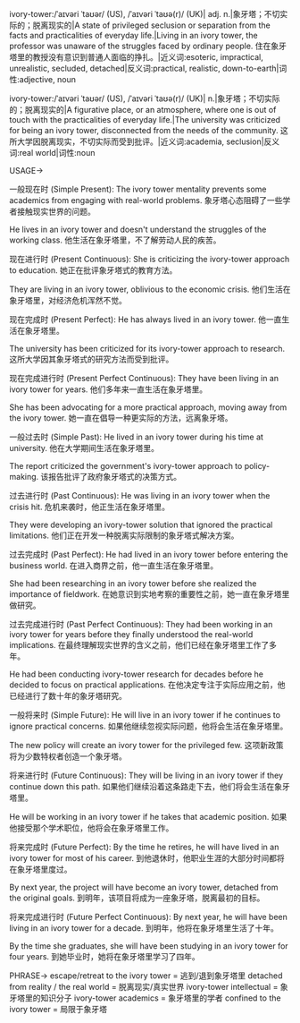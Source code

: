 ivory-tower:/ˈaɪvəri ˈtaʊər/ (US), /ˈaɪvəri ˈtaʊə(r)/ (UK)| adj. n.|象牙塔；不切实际的；脱离现实的|A state of privileged seclusion or separation from the facts and practicalities of everyday life.|Living in an ivory tower, the professor was unaware of the struggles faced by ordinary people. 住在象牙塔里的教授没有意识到普通人面临的挣扎。|近义词:esoteric, impractical, unrealistic, secluded, detached|反义词:practical, realistic, down-to-earth|词性:adjective, noun

ivory-tower:/ˈaɪvəri ˈtaʊər/ (US), /ˈaɪvəri ˈtaʊə(r)/ (UK)| n.|象牙塔；不切实际的；脱离现实的|A figurative place, or an atmosphere, where one is out of touch with the practicalities of everyday life.|The university was criticized for being an ivory tower, disconnected from the needs of the community. 这所大学因脱离现实，不切实际而受到批评。|近义词:academia, seclusion|反义词:real world|词性:noun


USAGE->

一般现在时 (Simple Present):
The ivory tower mentality prevents some academics from engaging with real-world problems.
象牙塔心态阻碍了一些学者接触现实世界的问题。

He lives in an ivory tower and doesn't understand the struggles of the working class.
他生活在象牙塔里，不了解劳动人民的疾苦。


现在进行时 (Present Continuous):
She is criticizing the ivory-tower approach to education.
她正在批评象牙塔式的教育方法。

They are living in an ivory tower, oblivious to the economic crisis.
他们生活在象牙塔里，对经济危机浑然不觉。


现在完成时 (Present Perfect):
He has always lived in an ivory tower.
他一直生活在象牙塔里。

The university has been criticized for its ivory-tower approach to research.
这所大学因其象牙塔式的研究方法而受到批评。


现在完成进行时 (Present Perfect Continuous):
They have been living in an ivory tower for years.
他们多年来一直生活在象牙塔里。

She has been advocating for a more practical approach, moving away from the ivory tower.
她一直在倡导一种更实际的方法，远离象牙塔。


一般过去时 (Simple Past):
He lived in an ivory tower during his time at university.
他在大学期间生活在象牙塔里。

The report criticized the government's ivory-tower approach to policy-making.
该报告批评了政府象牙塔式的决策方式。


过去进行时 (Past Continuous):
He was living in an ivory tower when the crisis hit.
危机来袭时，他正生活在象牙塔里。

They were developing an ivory-tower solution that ignored the practical limitations.
他们正在开发一种脱离实际限制的象牙塔式解决方案。


过去完成时 (Past Perfect):
He had lived in an ivory tower before entering the business world.
在进入商界之前，他一直生活在象牙塔里。

She had been researching in an ivory tower before she realized the importance of fieldwork.
在她意识到实地考察的重要性之前，她一直在象牙塔里做研究。


过去完成进行时 (Past Perfect Continuous):
They had been working in an ivory tower for years before they finally understood the real-world implications.
在最终理解现实世界的含义之前，他们已经在象牙塔里工作了多年。

He had been conducting ivory-tower research for decades before he decided to focus on practical applications.
在他决定专注于实际应用之前，他已经进行了数十年的象牙塔研究。


一般将来时 (Simple Future):
He will live in an ivory tower if he continues to ignore practical concerns.
如果他继续忽视实际问题，他将会生活在象牙塔里。

The new policy will create an ivory tower for the privileged few.
这项新政策将为少数特权者创造一个象牙塔。


将来进行时 (Future Continuous):
They will be living in an ivory tower if they continue down this path.
如果他们继续沿着这条路走下去，他们将会生活在象牙塔里。

He will be working in an ivory tower if he takes that academic position.
如果他接受那个学术职位，他将会在象牙塔里工作。


将来完成时 (Future Perfect):
By the time he retires, he will have lived in an ivory tower for most of his career.
到他退休时，他职业生涯的大部分时间都将在象牙塔里度过。

By next year, the project will have become an ivory tower, detached from the original goals.
到明年，该项目将成为一座象牙塔，脱离最初的目标。


将来完成进行时 (Future Perfect Continuous):
By next year, he will have been living in an ivory tower for a decade.
到明年，他将在象牙塔里生活了十年。

By the time she graduates, she will have been studying in an ivory tower for four years.
到她毕业时，她将在象牙塔里学习了四年。


PHRASE->
escape/retreat to the ivory tower = 逃到/退到象牙塔里
detached from reality / the real world = 脱离现实/真实世界
ivory-tower intellectual = 象牙塔里的知识分子
ivory-tower academics = 象牙塔里的学者
confined to the ivory tower = 局限于象牙塔
